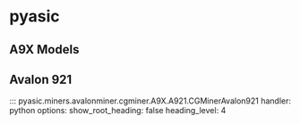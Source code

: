 # pyasic
## A9X Models

## Avalon 921
::: pyasic.miners.avalonminer.cgminer.A9X.A921.CGMinerAvalon921
    handler: python
    options:
        show_root_heading: false
        heading_level: 4

